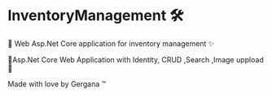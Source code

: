 # InventoryManagement 🛠

🌟 Web Asp.Net Core application for inventory management ✨

📌Asp.Net Core Web Application with Identity, CRUD ,Search ,Image uppload 📌

Made with love by Gergana ™


